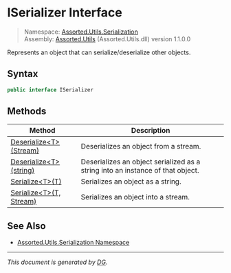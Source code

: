 ﻿# ISerializer Interface

> Namespace: [Assorted.Utils.Serialization](index.md#assortedutilsserialization-namespace)\
> Assembly: [Assorted.Utils](index.md) (Assorted.Utils.dll) version 1.1.0.0

Represents an object that can serialize/deserialize other objects.

## Syntax

```csharp
public interface ISerializer
```

## Methods

Method | Description
--- | ---
[Deserialize\<T>(Stream)](Assorted.Utils.Serialization.ISerializer.Deserialize.md#deserializetstream) | Deserializes an object from a stream.
[Deserialize\<T>(string)](Assorted.Utils.Serialization.ISerializer.Deserialize.md#deserializetstring) | Deserializes an object serialized as a string into an instance of that object.
[Serialize\<T>(T)](Assorted.Utils.Serialization.ISerializer.Serialize.md#serializett) | Serializes an object as a string.
[Serialize\<T>(T, Stream)](Assorted.Utils.Serialization.ISerializer.Serialize.md#serializett-stream) | Serializes an object into a stream.

## See Also

- [Assorted.Utils.Serialization Namespace](index.md#assortedutilsserialization-namespace)

---

_This document is generated by [DG](https://github.com/Khojasteh/dg)._
